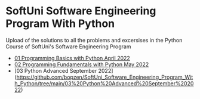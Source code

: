 # SoftUni Software Engineering Program With Python
Upload of the solutions to all the problems and excersises in the Python Course of SoftUni's Software Engineering Program

- [01 Programming Basics with Python April 2022](https://github.com/bopzen/SoftUni_Software_Engineering_Program_With_Python/tree/main/01%20Programming%20Basics%20with%20Python%20April%202022)
- [02 Programming Fundamentals with Python May 2022](https://github.com/bopzen/SoftUni_Software_Engineering_Program_With_Python/tree/main/02%20Programming%20Fundamentals%20with%20Python%20May%202022)
- [03 Python Advanced September 2022] (https://github.com/bopzen/SoftUni_Software_Engineering_Program_With_Python/tree/main/03%20Python%20Advanced%20September%202022)
